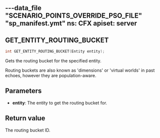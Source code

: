 ---data_file "SCENARIO_POINTS_OVERRIDE_PSO_FILE" "sp_manifest.ymt"
ns: CFX
apiset: server
---
## GET_ENTITY_ROUTING_BUCKET

```c
int GET_ENTITY_ROUTING_BUCKET(Entity entity);
```

Gets the routing bucket for the specified entity.

Routing buckets are also known as 'dimensions' or 'virtual worlds' in past echoes, however they are population-aware.

## Parameters
* **entity**: The entity to get the routing bucket for.

## Return value
The routing bucket ID.
